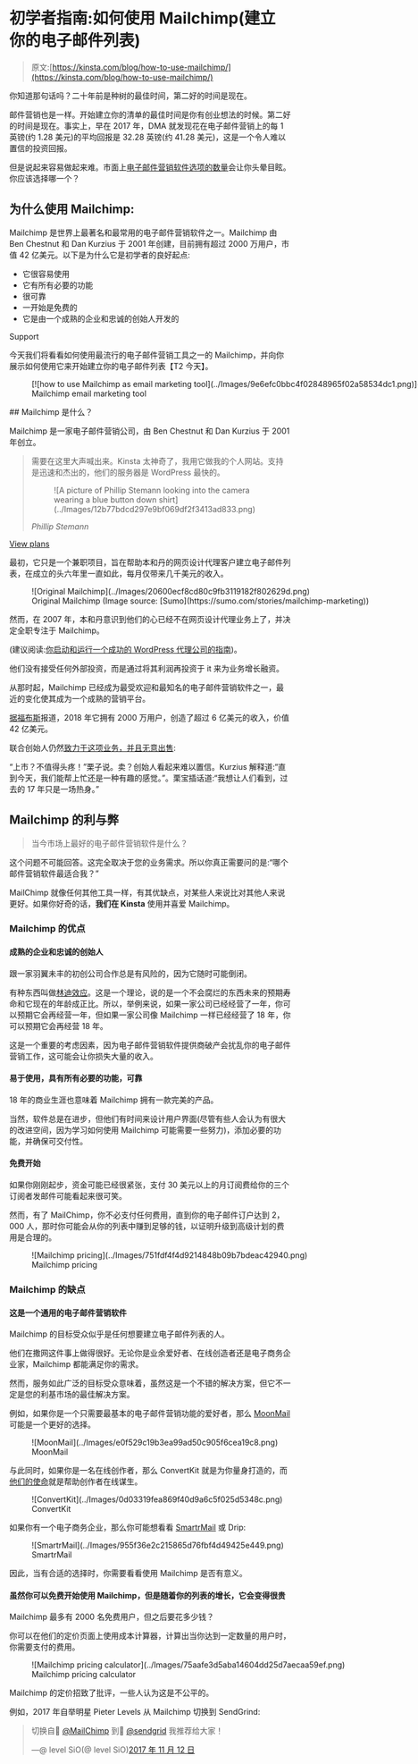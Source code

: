 # 初学者指南:如何使用 Mailchimp(建立你的电子邮件列表)

> 原文:[https://kinsta.com/blog/how-to-use-mailchimp/](https://kinsta.com/blog/how-to-use-mailchimp/)

你知道那句话吗？二十年前是种树的最佳时间，第二好的时间是现在。

邮件营销也是一样。开始建立你的清单的最佳时间是你有创业想法的时候。第二好的时间是现在。事实上，早在 2017 年，DMA 就发现花在电子邮件营销上的每 1 英镑(约 1.28 美元)的平均回报是 32.28 英镑(约 41.28 美元)，这是一个令人难以置信的投资回报。

但是说起来容易做起来难。市面上[电子邮件营销软件选项的数量](https://kinsta.com/blog/email-marketing-software/)会让你头晕目眩。你应该选择哪一个？

<link rel="stylesheet" href="https://kinsta.com/wp-content/themes/kinsta/dist/patterns/featured-snippet.css?ver=264ec3d754b6bff57ae9">

## 为什么使用 Mailchimp:

Mailchimp 是世界上最著名和最常用的电子邮件营销软件之一。Mailchimp 由 Ben Chestnut 和 Dan Kurzius 于 2001 年创建，目前拥有超过 2000 万用户，市值 42 亿美元。以下是为什么它是初学者的良好起点:

*   它很容易使用
*   它有所有必要的功能
*   很可靠
*   一开始是免费的
*   它是由一个成熟的企业和忠诚的创始人开发的

Support

今天我们将看看如何使用最流行的电子邮件营销工具之一的 Mailchimp，并向你展示如何使用它来开始建立你的电子邮件列表【T2 今天】。

<figure id="attachment_45936" aria-describedby="caption-attachment-45936" style="width: 1354px" class="wp-caption aligncenter">[![how to use Mailchimp as email marketing tool](../Images/9e6efc0bbc4f02848965f02a58534dc1.png)](https://mailchimp.com/)

<figcaption id="caption-attachment-45936" class="wp-caption-text">Mailchimp email marketing tool</figcaption>

</figure>

 <kinsta-auto-toc heading="Table of Contents" exclude="last" list-style="arrow" selector="h2" count-number="-1">## Mailchimp 是什么？

Mailchimp 是一家电子邮件营销公司，由 Ben Chestnut 和 Dan Kurzius 于 2001 年创立。

<link rel="stylesheet" href="https://kinsta.com/wp-content/themes/kinsta/dist/components/ctas/cta-mini.css?ver=2e932b8aba3918bfb818">

<aside class="sidebar-cta">

> 需要在这里大声喊出来。Kinsta 太神奇了，我用它做我的个人网站。支持是迅速和杰出的，他们的服务器是 WordPress 最快的。
> 
> <footer class="wp-block-kinsta-client-quote__footer">
> 
> <figure class="wp-block-kinsta-client-quote__avatar">![A picture of Phillip Stemann looking into the camera wearing a blue button down shirt](../Images/12b77bdcd297e9bf069df2f3413ad833.png)</figure>
> 
> <cite class="wp-block-kinsta-client-quote__cite">Phillip Stemann</cite></footer>

[View plans](https://kinsta.com/plans/)</aside>

最初，它只是一个兼职项目，旨在帮助本和丹的网页设计代理客户建立电子邮件列表，在成立的头六年里一直如此，每月仅带来几千美元的收入。

<figure id="attachment_45941" aria-describedby="caption-attachment-45941" style="width: 873px" class="wp-caption aligncenter">![Original Mailchimp](../Images/20600ecf8cd80c9fb3119182f802629d.png)

<figcaption id="caption-attachment-45941" class="wp-caption-text">Original Mailchimp (Image source: [Sumo](https://sumo.com/stories/mailchimp-marketing))</figcaption>

</figure>

然而，在 2007 年，本和丹意识到他们的心已经不在网页设计代理业务上了，并决定全职专注于 Mailchimp。

(建议阅读:[你启动和运行一个成功的 WordPress 代理公司的指南](https://kinsta.com/blog/wordpress-agency/))。

他们没有接受任何外部投资，而是通过将其利润再投资于 it 来为业务增长融资。

从那时起，Mailchimp 已经成为最受欢迎和最知名的电子邮件营销软件之一，最近的变化使其成为一个成熟的营销平台。

[据福布斯](https://www.forbes.com/sites/alexkonrad/2018/10/08/the-new-atlanta-billionaires-behind-an-unlikely-tech-unicorn/)报道，2018 年它拥有 2000 万用户，创造了超过 6 亿美元的收入，价值 42 亿美元。

联合创始人仍然[致力于这项业务，并且无意出售](https://www.forbes.com/sites/alexkonrad/2018/10/08/the-new-atlanta-billionaires-behind-an-unlikely-tech-unicorn/#2354533831a2):

“上市？不值得头疼！”栗子说。卖？创始人看起来难以置信。Kurzius 解释道:“直到今天，我们能帮上忙还是一种有趣的感觉。”。栗宝插话道:“我想让人们看到，过去的 17 年只是一场热身。”
<kinsta-advanced-cta language="en_US" type-int-post="45807" type-int-position="0"></kinsta-advanced-cta>

## Mailchimp 的利与弊

> 当今市场上最好的电子邮件营销软件是什么？

这个问题不可能回答。这完全取决于您的业务需求。所以你真正需要问的是:“哪个邮件营销软件最适合我？”

MailChimp 就像任何其他工具一样，有其优缺点，对某些人来说比对其他人来说更好。如果你好奇的话，**我们在 Kinsta** 使用并喜爱 Mailchimp。

### Mailchimp 的优点

#### 成熟的企业和忠诚的创始人

跟一家羽翼未丰的初创公司合作总是有风险的，因为它随时可能倒闭。

有种东西叫做[林迪效应](https://en.wikipedia.org/wiki/Lindy_effect)。这是一个理论，说的是一个不会腐烂的东西未来的预期寿命和它现在的年龄成正比。所以，举例来说，如果一家公司已经经营了一年，你可以预期它会再经营一年，但如果一家公司像 Mailchimp 一样已经经营了 18 年，你可以预期它会再经营 18 年。

这是一个重要的考虑因素，因为电子邮件营销软件提供商破产会扰乱你的电子邮件营销工作，这可能会让你损失大量的收入。

#### 易于使用，具有所有必要的功能，可靠

18 年的商业生涯也意味着 Mailchimp 拥有一款完美的产品。

当然，软件总是在进步，但他们有时间来设计用户界面(尽管有些人会认为有很大的改进空间，因为学习如何使用 Mailchimp 可能需要一些努力)，添加必要的功能，并确保可交付性。

#### 免费开始

如果你刚刚起步，资金可能已经很紧张，支付 30 美元以上的月订阅费给你的三个订阅者发邮件可能看起来很可笑。

然而，有了 MailChimp，你不必支付任何费用，直到你的电子邮件订户达到 2，000 人，那时你可能会从你的列表中赚到足够的钱，以证明升级到高级计划的费用是合理的。

<figure id="attachment_45942" aria-describedby="caption-attachment-45942" style="width: 1906px" class="wp-caption aligncenter">![Mailchimp pricing](../Images/751fdf4f4d9214848b09b7bdeac42940.png)

<figcaption id="caption-attachment-45942" class="wp-caption-text">Mailchimp pricing</figcaption>

</figure>

### Mailchimp 的缺点

#### 这是一个通用的电子邮件营销软件

Mailchimp 的目标受众似乎是任何想要建立电子邮件列表的人。

他们在撒网这件事上做得很好。无论你是业余爱好者、在线创造者还是电子商务企业家，Mailchimp 都能满足你的需求。

然而，服务如此广泛的目标受众意味着，虽然这是一个不错的解决方案，但它不一定是您的利基市场的最佳解决方案。

例如，如果你是一个只需要最基本的电子邮件营销功能的爱好者，那么 [MoonMail](https://moonmail.io/) 可能是一个更好的选择。

<figure id="attachment_45943" aria-describedby="caption-attachment-45943" style="width: 1333px" class="wp-caption aligncenter">![MoonMail](../Images/e0f529c19b3ea99ad50c905f6cea19c8.png)

<figcaption id="caption-attachment-45943" class="wp-caption-text">MoonMail</figcaption>

</figure>

与此同时，如果你是一名在线创作者，那么 ConvertKit 就是为你量身打造的，而[他们的使命](https://convertkit.com/mission/)就是帮助创作者在线谋生。

<figure id="attachment_45944" aria-describedby="caption-attachment-45944" style="width: 1334px" class="wp-caption aligncenter">![ConvertKit](../Images/0d03319fea869f40d9a6c5f025d5348c.png)

<figcaption id="caption-attachment-45944" class="wp-caption-text">ConvertKit</figcaption>

</figure>

如果你有一个电子商务企业，那么你可能想看看 [SmartrMail](https://www.smartrmail.com/) 或 Drip:

<figure id="attachment_45945" aria-describedby="caption-attachment-45945" style="width: 1339px" class="wp-caption aligncenter">![SmartrMail](../Images/955f36e2c215865d76fbf4d49425e449.png)

<figcaption id="caption-attachment-45945" class="wp-caption-text">SmartrMail</figcaption>

</figure>

因此，当有合适的选择时，你需要看看使用 Mailchimp 是否有意义。

#### 虽然你可以免费开始使用 Mailchimp，但是随着你的列表的增长，它会变得很贵

Mailchimp 最多有 2000 名免费用户，但之后要花多少钱？

你可以在他们的定价页面上使用成本计算器，计算出当你达到一定数量的用户时，你需要支付的费用。

<figure id="attachment_45946" aria-describedby="caption-attachment-45946" style="width: 1758px" class="wp-caption aligncenter">![Mailchimp pricing calculator](../Images/75aafe3d5aba14604dd25d7aecaa59ef.png)

<figcaption id="caption-attachment-45946" class="wp-caption-text">Mailchimp pricing calculator</figcaption>

</figure>

Mailchimp 的定价招致了批评，一些人认为这是不公平的。

例如，2017 年自举明星 Pieter Levels 从 Mailchimp 切换到 SendGrind:

> 切换自🐒 [@MailChimp](https://twitter.com/Mailchimp?ref_src=twsrc%5Etfw) 到🐳 [@sendgrid](https://twitter.com/SendGrid?ref_src=twsrc%5Etfw) 我推荐给大家！
> 
> —@ level SiO(@ level SiO)[2017 年 11 月 12 日](https://twitter.com/levelsio/status/929841500766261248?ref_src=twsrc%5Etfw)</kinsta-auto-toc>